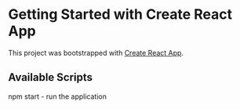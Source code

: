 # Getting Started with Create React App

This project was bootstrapped with [Create React App](https://github.com/facebook/create-react-app).

## Available Scripts

npm start - run the application
